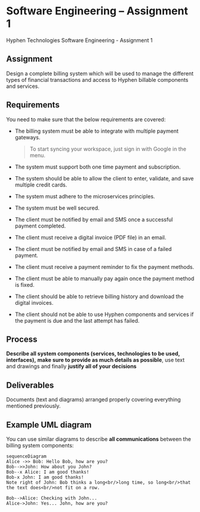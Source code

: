 # Software Engineering – Assignment 1

Hyphen Technologies Software Engineering - Assignment 1


## Assignment

Design a complete billing system which will be used to manage the different types of financial transactions and access to Hyphen billable components and services.

## **Requirements**

You need to make sure that the below requirements are covered:

- The billing system must be able to integrate with multiple payment gateways.
	> To start syncing your workspace, just sign in with Google in the menu.

- The system must support both one time payment and subscription.
- The system should be able to allow the client to enter, validate, and save multiple credit cards.
- The system must adhere to the microservices principles.
- The system must be well secured.
- The client must be notified by email and SMS once a successful payment completed.
- The client must receive a digital invoice (PDF file) in an email.
- The client must be notified by email and SMS in case of a failed payment.
- The client must receive a payment reminder to fix the payment methods.
- The client must be able to manually pay again once the payment method is fixed.
- The client should be able to retrieve billing history and download the digital invoices.
- The client should not be able to use Hyphen components and services if the payment is due and the last attempt has failed.

## **Process**
**Describe all system components (services, technologies to be used, interfaces),** **make sure to provide as much details as possible**, use text and drawings and finally **justify all of your decisions** 

## **Deliverables**

Documents (text and diagrams) arranged properly covering everything mentioned previously.
## Example UML diagram

You can use similar diagrams to describe **all communications** between the billing system components:

```mermaid
sequenceDiagram
Alice ->> Bob: Hello Bob, how are you?
Bob-->>John: How about you John?
Bob--x Alice: I am good thanks!
Bob-x John: I am good thanks!
Note right of John: Bob thinks a long<br/>long time, so long<br/>that the text does<br/>not fit on a row.

Bob-->Alice: Checking with John...
Alice->John: Yes... John, how are you?
```

